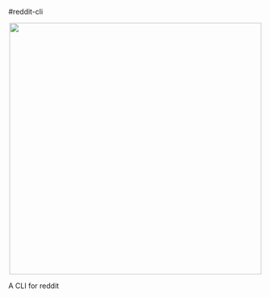 #reddit-cli

<p align="center">
  <img src="https://www.redditstatic.com/about/assets/reddit-alien.png" height="500" align="center">
</p>

A CLI for reddit
